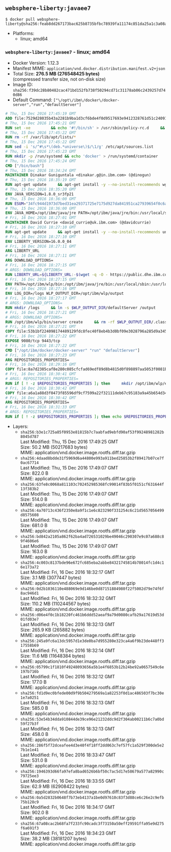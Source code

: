 ## `websphere-liberty:javaee7`

```console
$ docker pull websphere-liberty@sha256:feab8dd267173bac625b8735bfbc78939fa11174c851da25a1c3a08a62eda30d
```

-	Platforms:
	-	linux; amd64

### `websphere-liberty:javaee7` - linux; amd64

-	Docker Version: 1.12.3
-	Manifest MIME: `application/vnd.docker.distribution.manifest.v2+json`
-	Total Size: **276.5 MB (276548425 bytes)**  
	(compressed transfer size, not on-disk size)
-	Image ID: `sha256:f39dc28b80482cac471bd152fb738f50294cd71c31178ab06c2439257d740d86`
-	Default Command: `["\/opt\/ibm\/docker\/docker-server","run","defaultServer"]`

```dockerfile
# Thu, 15 Dec 2016 17:45:19 GMT
ADD file:7529d28035b43a2281b9ba1d3cf6bde4f0d9517693e9412328761d51c24091b4 in / 
# Thu, 15 Dec 2016 17:45:21 GMT
RUN set -xe 		&& echo '#!/bin/sh' > /usr/sbin/policy-rc.d 	&& echo 'exit 101' >> /usr/sbin/policy-rc.d 	&& chmod +x /usr/sbin/policy-rc.d 		&& dpkg-divert --local --rename --add /sbin/initctl 	&& cp -a /usr/sbin/policy-rc.d /sbin/initctl 	&& sed -i 's/^exit.*/exit 0/' /sbin/initctl 		&& echo 'force-unsafe-io' > /etc/dpkg/dpkg.cfg.d/docker-apt-speedup 		&& echo 'DPkg::Post-Invoke { "rm -f /var/cache/apt/archives/*.deb /var/cache/apt/archives/partial/*.deb /var/cache/apt/*.bin || true"; };' > /etc/apt/apt.conf.d/docker-clean 	&& echo 'APT::Update::Post-Invoke { "rm -f /var/cache/apt/archives/*.deb /var/cache/apt/archives/partial/*.deb /var/cache/apt/*.bin || true"; };' >> /etc/apt/apt.conf.d/docker-clean 	&& echo 'Dir::Cache::pkgcache ""; Dir::Cache::srcpkgcache "";' >> /etc/apt/apt.conf.d/docker-clean 		&& echo 'Acquire::Languages "none";' > /etc/apt/apt.conf.d/docker-no-languages 		&& echo 'Acquire::GzipIndexes "true"; Acquire::CompressionTypes::Order:: "gz";' > /etc/apt/apt.conf.d/docker-gzip-indexes 		&& echo 'Apt::AutoRemove::SuggestsImportant "false";' > /etc/apt/apt.conf.d/docker-autoremove-suggests
# Thu, 15 Dec 2016 17:45:22 GMT
RUN rm -rf /var/lib/apt/lists/*
# Thu, 15 Dec 2016 17:45:22 GMT
RUN sed -i 's/^#\s*\(deb.*universe\)$/\1/g' /etc/apt/sources.list
# Thu, 15 Dec 2016 17:45:23 GMT
RUN mkdir -p /run/systemd && echo 'docker' > /run/systemd/container
# Thu, 15 Dec 2016 17:45:24 GMT
CMD ["/bin/bash"]
# Thu, 15 Dec 2016 18:34:24 GMT
MAINTAINER Dinakar Guniguntala <dinakar.g@in.ibm.com> (@dinogun)
# Thu, 15 Dec 2016 18:35:19 GMT
RUN apt-get update     && apt-get install -y --no-install-recommends wget ca-certificates     && rm -rf /var/lib/apt/lists/*
# Thu, 15 Dec 2016 18:35:20 GMT
ENV JAVA_VERSION=1.8.0_sr3fp21
# Thu, 15 Dec 2016 18:36:00 GMT
RUN ESUM="34fc944d1973d7bed31ea29371725e7175d927da841951ca27939654f0c6accf"     && BASE_URL="https://public.dhe.ibm.com/ibmdl/export/pub/systems/cloud/runtimes/java/meta/"     && YML_FILE="jre/linux/x86_64/index.yml"     && wget -q -U UA_IBM_JAVA_Docker -O /tmp/index.yml $BASE_URL/$YML_FILE     && JAVA_URL=$(cat /tmp/index.yml | sed -n '/'$JAVA_VERSION'/{n;p}' | sed -n 's/\s*uri:\s//p' | tr -d '\r')     && wget -q -U UA_IBM_JAVA_Docker -O /tmp/ibm-java.bin $JAVA_URL     && echo "$ESUM  /tmp/ibm-java.bin" | sha256sum -c -     && echo "INSTALLER_UI=silent" > /tmp/response.properties     && echo "USER_INSTALL_DIR=/opt/ibm/java" >> /tmp/response.properties     && echo "LICENSE_ACCEPTED=TRUE" >> /tmp/response.properties     && mkdir -p /opt/ibm     && chmod +x /tmp/ibm-java.bin     && /tmp/ibm-java.bin -i silent -f /tmp/response.properties     && rm -f /tmp/response.properties     && rm -f /tmp/index.yml     && rm -f /tmp/ibm-java.bin
# Thu, 15 Dec 2016 18:36:00 GMT
ENV JAVA_HOME=/opt/ibm/java/jre PATH=/opt/ibm/java/jre/bin:/usr/local/sbin:/usr/local/bin:/usr/sbin:/usr/bin:/sbin:/bin
# Fri, 16 Dec 2016 18:27:01 GMT
MAINTAINER David Currie <david_currie@uk.ibm.com> (@davidcurrie)
# Fri, 16 Dec 2016 18:27:10 GMT
RUN apt-get update     && apt-get install -y --no-install-recommends unzip     && rm -rf /var/lib/apt/lists/*
# Fri, 16 Dec 2016 18:27:10 GMT
ENV LIBERTY_VERSION=16.0.0_04
# Fri, 16 Dec 2016 18:27:11 GMT
ARG LIBERTY_URL
# Fri, 16 Dec 2016 18:27:11 GMT
ARG DOWNLOAD_OPTIONS=
# Fri, 16 Dec 2016 18:27:15 GMT
# ARGS: DOWNLOAD_OPTIONS=
RUN LIBERTY_URL=${LIBERTY_URL:-$(wget -q -O - https://public.dhe.ibm.com/ibmdl/export/pub/software/websphere/wasdev/downloads/wlp/index.yml  | grep $LIBERTY_VERSION -A 6 | sed -n 's/\s*kernel:\s//p' | tr -d '\r' )}      && wget $DOWNLOAD_OPTIONS $LIBERTY_URL -U UA-IBM-WebSphere-Liberty-Docker -O /tmp/wlp.zip     && unzip -q /tmp/wlp.zip -d /opt/ibm     && rm /tmp/wlp.zip
# Fri, 16 Dec 2016 18:27:15 GMT
ENV PATH=/opt/ibm/wlp/bin:/opt/ibm/java/jre/bin:/usr/local/sbin:/usr/local/bin:/usr/sbin:/usr/bin:/sbin:/bin
# Fri, 16 Dec 2016 18:27:16 GMT
ENV LOG_DIR=/logs WLP_OUTPUT_DIR=/opt/ibm/wlp/output
# Fri, 16 Dec 2016 18:27:17 GMT
# ARGS: DOWNLOAD_OPTIONS=
RUN mkdir /logs     && ln -s $WLP_OUTPUT_DIR/defaultServer /output     && ln -s /opt/ibm/wlp/usr/servers/defaultServer /config
# Fri, 16 Dec 2016 18:27:21 GMT
# ARGS: DOWNLOAD_OPTIONS=
RUN /opt/ibm/wlp/bin/server create     && rm -rf $WLP_OUTPUT_DIR/.classCache /output/workarea
# Fri, 16 Dec 2016 18:27:21 GMT
COPY file:53b1bf224098174489129fdc8fec40f8eb4b3d0bf09e3028796a285d9a3457f1 in /opt/ibm/docker/ 
# Fri, 16 Dec 2016 18:27:22 GMT
EXPOSE 9080/tcp 9443/tcp
# Fri, 16 Dec 2016 18:27:22 GMT
CMD ["/opt/ibm/docker/docker-server" "run" "defaultServer"]
# Fri, 16 Dec 2016 18:27:23 GMT
ARG REPOSITORIES_PROPERTIES=
# Fri, 16 Dec 2016 18:29:16 GMT
COPY file:8a7d2385caf8e280c085cfcfad69edf89d8b4815d0f898897aa5053f0081bf61 in /config/ 
# Fri, 16 Dec 2016 18:30:41 GMT
# ARGS: REPOSITORIES_PROPERTIES=
RUN if [ ! -z $REPOSITORIES_PROPERTIES ]; then     mkdir /opt/ibm/wlp/etc/     echo $REPOSITORIES_PROPERTIES > /opt/ibm/wlp/etc/repositories.properties;   fi   && installUtility install --acceptLicense     appSecurity-2.0 bluemixUtility-1.0 collectiveMember-1.0 ldapRegistry-3.0     localConnector-1.0 microProfile-1.0 monitor-1.0 restConnector-1.0     requestTiming-1.0 restConnector-2.0 sessionDatabase-1.0 ssl-1.0     webCache-1.0 webProfile-7.0   && if [ ! -z $REPOSITORIES_PROPERTIES ]; then rm /opt/ibm/wlp/etc/repositories.properties; fi   && rm -rf /output/workarea /output/logs
# Fri, 16 Dec 2016 18:30:42 GMT
COPY file:a6a1a88d3f0473f85596df9cf7599a22f32111deb67c95183a9a45b654d347eb in /config/ 
# Fri, 16 Dec 2016 18:30:42 GMT
ARG REPOSITORIES_PROPERTIES=
# Fri, 16 Dec 2016 18:31:33 GMT
# ARGS: REPOSITORIES_PROPERTIES=
RUN if [ ! -z $REPOSITORIES_PROPERTIES ]; then echo $REPOSITORIES_PROPERTIES > /opt/ibm/wlp/etc/repositories.properties; fi     && installUtility install --acceptLicense appSecurityClient-1.0 javaee-7.0 javaeeClient-7.0     && if [ ! -z $REPOSITORIES_PROPERTIES ] ; then rm /opt/ibm/wlp/etc/repositories.properties; fi     && rm -rf /output/workarea /output/logs
```

-	Layers:
	-	`sha256:b3e1c725a85f0953e81815b7c7aabfad9ebfd90af53f99248981282b8045d787`  
		Last Modified: Thu, 15 Dec 2016 17:49:25 GMT  
		Size: 50.2 MB (50217683 bytes)  
		MIME: application/vnd.docker.image.rootfs.diff.tar.gzip
	-	`sha256:4daad8bdde31f5969d6a44800e993a911bed25853b2f89417b07ce7f0ac67714`  
		Last Modified: Thu, 15 Dec 2016 17:49:07 GMT  
		Size: 822.0 B  
		MIME: application/vnd.docker.image.rootfs.diff.tar.gzip
	-	`sha256:63fe8c0068a811103c702452985368fc99014f83b5f0151cf631644f13f383b2`  
		Last Modified: Thu, 15 Dec 2016 17:49:07 GMT  
		Size: 514.0 B  
		MIME: application/vnd.docker.image.rootfs.diff.tar.gzip
	-	`sha256:4a70713c436f2350e8a9f1c1e6c823290f331254c6c21d5657056499d8575608`  
		Last Modified: Thu, 15 Dec 2016 17:49:07 GMT  
		Size: 681.0 B  
		MIME: application/vnd.docker.image.rootfs.diff.tar.gzip
	-	`sha256:bd842a2105a862f62ba4ad726531029be49046c290307e9c07a688c89f4606e6`  
		Last Modified: Thu, 15 Dec 2016 17:49:07 GMT  
		Size: 163.0 B  
		MIME: application/vnd.docker.image.rootfs.diff.tar.gzip
	-	`sha256:4c003c8137bde96e672fc685eba2abbe84321745814b78014fc1d4c16e173a72`  
		Last Modified: Fri, 16 Dec 2016 18:32:17 GMT  
		Size: 3.1 MB (3077447 bytes)  
		MIME: application/vnd.docker.image.rootfs.diff.tar.gzip
	-	`sha256:0d2b1036110e488069e9d146be0d87151884980f22f5002d79e74f6f8ac946d1`  
		Last Modified: Fri, 16 Dec 2016 18:32:32 GMT  
		Size: 110.2 MB (110244567 bytes)  
		MIME: application/vnd.docker.image.rootfs.diff.tar.gzip
	-	`sha256:d06e4f0c1b18220fc461b6ddd52aeaf9a79d0080cafb29a17619d53d01fd03e7`  
		Last Modified: Fri, 16 Dec 2016 18:32:13 GMT  
		Size: 265.9 KB (265882 bytes)  
		MIME: application/vnd.docker.image.rootfs.diff.tar.gzip
	-	`sha256:245a9fc6a13dc5957d1e3de0ba7d955280e323ca4a6f9b23de448ff317558b69`  
		Last Modified: Fri, 16 Dec 2016 18:32:14 GMT  
		Size: 11.6 MB (11648384 bytes)  
		MIME: application/vnd.docker.image.rootfs.diff.tar.gzip
	-	`sha256:05799c1f1810f49248093656a5b1e4f6853b12b24be92a0657549c6e197b716b`  
		Last Modified: Fri, 16 Dec 2016 18:32:12 GMT  
		Size: 177.0 B  
		MIME: application/vnd.docker.image.rootfs.diff.tar.gzip
	-	`sha256:fd1d9ec0bfede00d9f9b504279569a1a82253f0d1ac486503f7bc30e1e7a0251`  
		Last Modified: Fri, 16 Dec 2016 18:32:13 GMT  
		Size: 585.0 B  
		MIME: application/vnd.docker.image.rootfs.diff.tar.gzip
	-	`sha256:53e54b34dda910844de39ce96e21232ddc9d2f304ab00211b6c7a0bd59f27b3f`  
		Last Modified: Fri, 16 Dec 2016 18:32:13 GMT  
		Size: 458.0 B  
		MIME: application/vnd.docker.image.rootfs.diff.tar.gzip
	-	`sha256:286f5f72dceafee4d3e40f4f18ff2dd063c7ef57fc1a529f300de5e27b1e1e41`  
		Last Modified: Fri, 16 Dec 2016 18:33:47 GMT  
		Size: 531.0 B  
		MIME: application/vnd.docker.image.rootfs.diff.tar.gzip
	-	`sha256:1946393d66fa97efa8bad6526b6bf50c7ac5d17e58679a577a82990c79725ee3`  
		Last Modified: Fri, 16 Dec 2016 18:33:55 GMT  
		Size: 62.9 MB (62908422 bytes)  
		MIME: application/vnd.docker.image.rootfs.diff.tar.gzip
	-	`sha256:0a5d2832b0648f7b73eb4137a1be0d97610c83f3d88ce6c26e2c9efb75b128c9`  
		Last Modified: Fri, 16 Dec 2016 18:34:17 GMT  
		Size: 902.0 B  
		MIME: application/vnd.docker.image.rootfs.diff.tar.gzip
	-	`sha256:67a08cac2b68fa7f233fc90cadc3f73150a50eff29591ffa95e9d275f6a691f3`  
		Last Modified: Fri, 16 Dec 2016 18:34:23 GMT  
		Size: 38.2 MB (38181207 bytes)  
		MIME: application/vnd.docker.image.rootfs.diff.tar.gzip
